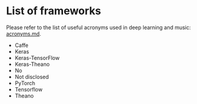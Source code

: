 # List of frameworks

Please refer to the list of useful acronyms used in deep learning and music: [acronyms.md](acronyms.md).

- Caffe
- Keras
- Keras-TensorFlow
- Keras-Theano
- No
- Not disclosed 
- PyTorch
- Tensorflow
- Theano
  

